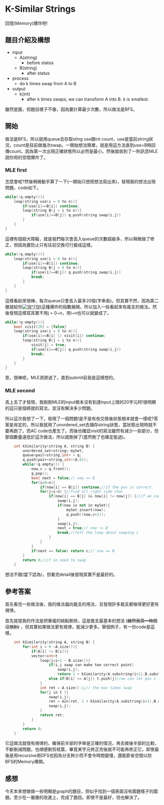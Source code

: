 # K-Similar Strings
回憶(Memory)爆炸吧!

## 題目介紹及構想
- input
  - A(string)
    - before status
  - B(string)
    - after status
- process
  - do k times swap from A to B
- output
  - k(int)
    - after k times swaps, we can transform A into B. k is smallest.

雖然是圖，但題目樣子不像，因為要計算最少次數，所以做法是BFS。

## 開始
做法是BFS，所以就用queue去存取sting use跟int count，use是當前string狀況，count是目前做幾次swap。一開始想法簡單，就是用這方法直到use=B時回傳count，因為第一次出現正確狀態所以必然是最小。然後就收到了一則訊息MLE說你用的空間爆炸了。

### MLE first
怎麼會呢?然後稍微動手算了一下(一開始只想把想法寫出來)，發現我的想法出現問題，code如下。

```C++ = 
while(!q.empty()){
    loop(string use(i = 0 to n)){
        if(use[i]==B[i]) continue;
        loop(string B(j = i to n)){
            if(use[i]==B[j]) q.push(string.swap(i,j))
        }
    }
}
```
這裡有個超大障礙，就是我們每次會丟入queue的次數超級多，所以稍微做了修正，但因為要防止只有往前交換可行變成這樣。
```C++ =
while(!q.empty()){
    loop(string use(i = 0 to n)){
        if(use[i]==B[i]) continue;
        loop(string B(j = 0 to n)){
            if(use[i]==B[j]) q.push(string.swap(i,j))
            break;
        }
    }
}
```
這樣看起來很棒，每次queue只會丟入最多20個(字串長)。但其實不然，因為第二層就給你<a href="https://www.codecogs.com/eqnedit.php?latex=18^{19}" target="_blank"><img src="https://latex.codecogs.com/gif.latex?18^{19}" title="18^{19}" /></a>這種爆炸的指數展開。所以加入一些看起來有裁支的做法。然後發現這樣寫其實不用j = 0~n，用i~n也可以就變成了。
```C++ =
while(!q.empty()){
    bool visit[20] = {false}
    loop(string use(i = 0 to n)){
        if(use[i]==B[i] || visit[i]) continue;
        loop(string B(j = i to n)){
            visit[j] = true;
            if(use[i]==B[j]) q.push(string.swap(i,j))
            break;
        }
    }
}
```

恩，很棒呢，MLE測資過了，直到submit前我是這樣想的。

### MLE second
丟上去了才發現，我剛剛MLE的input根本沒有到達input上限的20字元阿!很明顯的這只是個將就的寫法，並沒有解決多少問題。

所以這次我想了一下，發現了一個問題!是不是有些交換後狀態根本就會一樣呢?答案是肯定的，所以我就用了unordered_set去儲存string狀態，當狀態出現時就不要再跑了。而AC code也產生了。而後也確認visit的寫法雖然有減少一些部分，但那個數量遠低於這次做法，所以就刪掉了(當然刪了也確定能過)。
```C++ =
    int kSimilarity(string A, string B) {
        unordered_set<string> mySet;
        queue<pair<string,int> > q;
        q.push(pair<string,int>(A,0));
        while(!q.empty()) {
            now,c = q.front();
            q.pop();
            bool next = false;// now == B
            for(i=0~n){
                if(now[i] == B[i]) continue;//if the pos is correct.
                for(j=i~n) {//find all right side char
                    if(now[i] == B[j] && now[i] != now[j]) {//if we can swap to correct, and this pos is wrong pos.
                        swap(i,j);
                        if(now is not in mySet){
                            mySet.insert(now);
                            q.push((now,c+1));
                        }
                        swap(i,j);
                        next = true;// now != B
                        break;//left the loop about swaping i
                    }
                }
            }
            if(next == false) return c;// now == B
        }
        return 0;//if no need to swap
    }
```

想法不錯(當下認為)，但看完detail後發現其實不是最好的。

## 參考答案
首先看完一些做法後，我的做法偏向裁支的用法，旦發現許多裁支都做得更好更有規律。

首先提提我的作法是把重複的結點刪除，這是裁支最基本的想法 ~~(雖然我第一時間沒想到)~~ ，但其實如果做法更有規律，能減少更多。舉個例子，有一份code是這樣。

```C++ =
    int kSimilarity(string A, string B) {
        for(int i = 0 ~A.size()){
            if(A[i] != B[i]){
            vector<int>t
                loop(j=i+1 ~ B.size()){
                    if(i,j swap can make two correct point)
                        swap(i,j);
                        return 1 + kSimilarity(A.substring(i+1),B.substring(i+1));
                    else if(B[i] == A[j]) t.push(j)//we can let pos i is correct
                }
                int ret = A.size()-1;// the max times swap
                for(j in t ){
                    swap(i,j);
                    ret = min(ret, 1 + kSimilarity(A.substring(i+1),B.substring(i+1)));
                    swap(i,j);
                }
                return ret;
            }
        }
        return 0;
    }
```
它這做法就很有規律的，確保前半部的字串是正確的情況，再去做後半部的比較，不斷刪減問題，也順便刪剪枝葉，畢竟某字元修正完後就不可能再修正它。即使最後是用recursive用DFS也因為分支夠少而不會令時間變慢，還能節省空間以防BFS的Memory爆開。

## 感想
今天本來想做做一些明顯是graph的題目，但似乎找到一個表面沒有圖題樣子的圖題。至少在一層層的改進上，完成了題目。即使不是最好，但也解決了。